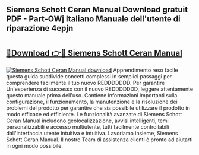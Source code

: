 ## Siemens Schott Ceran Manual Download gratuit PDF - Part-OWj Italiano Manuale dell'utente di riparazione 4epjn

# <h2><a href="http://dfgeahe.blite.top/?on=Siemens+Schott+Ceran+Manual">🔗Download 👉🔴 Siemens Schott Ceran Manual</a></h2>

[![Siemens Schott Ceran Manual download](https://i.imgur.com/lujVjoI.png)](http://dfgeahe.blite.top/?on=Siemens+Schott+Ceran+Manual)
Apprendimento reso facile questa guida suddivide concetti complessi in semplici passaggi per comprendere facilmente il tuo nuovo REDDDDDDD. Per garantire Un'esperienza di successo con il nuovo REDDDDDDD, leggere attentamente questo manuale prima dell'uso. Contiene informazioni importanti sulla configurazione, il funzionamento, la manutenzione e la risoluzione dei problemi del prodotto per garantire che sia possibile utilizzare il prodotto in modo efficace ed efficiente. Le funzionalità avanzate di Siemens Schott Ceran Manual includono geolocalizzazione, avvisi intelligenti, temi personalizzabili e accesso multiutente, tutti facilmente controllabili dall'interfaccia utente intuitiva e intuitiva. Lavoriamo insieme, Siemens Schott Ceran Manual. Il nostro Team di assistenza clienti è pronto ad aiutarti in ogni modo possibile.
